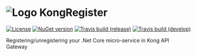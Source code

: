 # ![Logo](https://raw.githubusercontent.com/renardguill/KongRegister/master/resources/KongRegisterLogo.png) KongRegister

[![License](https://img.shields.io/github/license/renardguill/KongRegister.svg)](LICENSE)
[![NuGet version](https://img.shields.io/nuget/v/KongRegister.svg)](https://www.nuget.org/packages/KongRegister/)
[![Travis build (release)](https://img.shields.io/travis/renardguill/KongRegister/master.svg?label=Build%20(release)&logo=travis)](https://travis-ci.org/renardguill/KongRegister)
[![Travis build (develop)](https://img.shields.io/travis/renardguill/KongRegister/develop.svg?label=Build%20(develop)&logo=travis)](https://travis-ci.org/renardguill/KongRegister)

Registering/unregistering your .Net Core micro-service in Kong API Gateway
